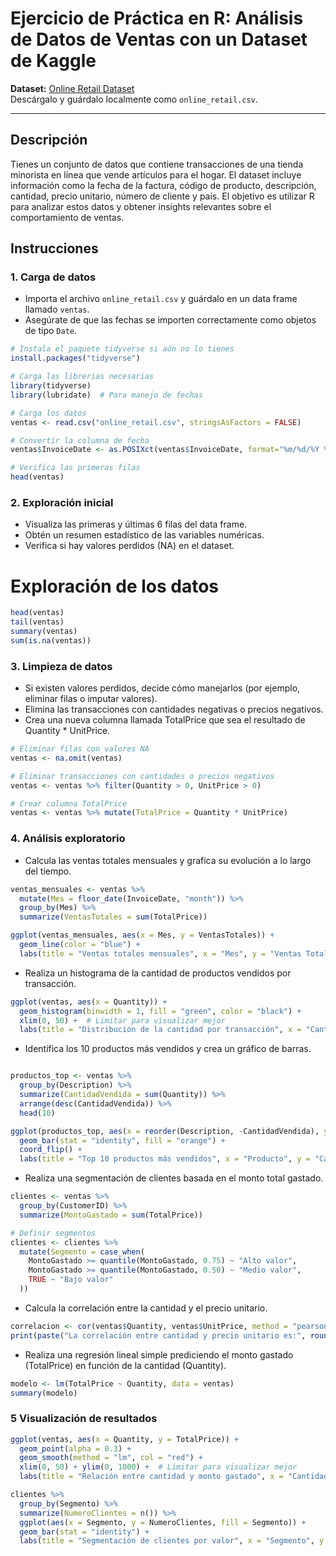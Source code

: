 # Ejercicio de Práctica en R: Análisis de Datos de Ventas con un Dataset de Kaggle

**Dataset:** [Online Retail Dataset](https://www.kaggle.com/datasets/mashlyn/online-retail-dataset)  
Descárgalo y guárdalo localmente como `online_retail.csv`.

---

## Descripción

Tienes un conjunto de datos que contiene transacciones de una tienda minorista en línea que vende artículos para el hogar. El dataset incluye información como la fecha de la factura, código de producto, descripción, cantidad, precio unitario, número de cliente y país. El objetivo es utilizar R para analizar estos datos y obtener insights relevantes sobre el comportamiento de ventas.

## Instrucciones

### 1. Carga de datos

- Importa el archivo `online_retail.csv` y guárdalo en un data frame llamado `ventas`.
- Asegúrate de que las fechas se importen correctamente como objetos de tipo `Date`.

```r
# Instala el paquete tidyverse si aún no lo tienes
install.packages("tidyverse")

# Carga las librerías necesarias
library(tidyverse)
library(lubridate)  # Para manejo de fechas

# Carga los datos
ventas <- read.csv("online_retail.csv", stringsAsFactors = FALSE)

# Convertir la columna de fecha
ventas$InvoiceDate <- as.POSIXct(ventas$InvoiceDate, format="%m/%d/%Y %H:%M")

# Verifica las primeras filas
head(ventas)
```

### 2. Exploración inicial
- Visualiza las primeras y últimas 6 filas del data frame.
- Obtén un resumen estadístico de las variables numéricas.
- Verifica si hay valores perdidos (NA) en el dataset.

# Exploración de los datos
```r
head(ventas)
tail(ventas)
summary(ventas)
sum(is.na(ventas))
```

### 3. Limpieza de datos
- Si existen valores perdidos, decide cómo manejarlos (por ejemplo, eliminar filas o imputar valores).
- Elimina las transacciones con cantidades negativas o precios negativos.
- Crea una nueva columna llamada TotalPrice que sea el resultado de Quantity * UnitPrice.

```r
# Eliminar filas con valores NA
ventas <- na.omit(ventas)

# Eliminar transacciones con cantidades o precios negativos
ventas <- ventas %>% filter(Quantity > 0, UnitPrice > 0)

# Crear columna TotalPrice
ventas <- ventas %>% mutate(TotalPrice = Quantity * UnitPrice)

```
 
### 4. Análisis exploratorio
- Calcula las ventas totales mensuales y grafica su evolución a lo largo del tiempo.

```r
ventas_mensuales <- ventas %>%
  mutate(Mes = floor_date(InvoiceDate, "month")) %>%
  group_by(Mes) %>%
  summarize(VentasTotales = sum(TotalPrice))

ggplot(ventas_mensuales, aes(x = Mes, y = VentasTotales)) +
  geom_line(color = "blue") +
  labs(title = "Ventas totales mensuales", x = "Mes", y = "Ventas Totales")
```

- Realiza un histograma de la cantidad de productos vendidos por transacción.
```r
ggplot(ventas, aes(x = Quantity)) +
  geom_histogram(binwidth = 1, fill = "green", color = "black") +
  xlim(0, 50) +  # Limitar para visualizar mejor
  labs(title = "Distribución de la cantidad por transacción", x = "Cantidad", y = "Frecuencia")

```

- Identifica los 10 productos más vendidos y crea un gráfico de barras.
```r

productos_top <- ventas %>%
  group_by(Description) %>%
  summarize(CantidadVendida = sum(Quantity)) %>%
  arrange(desc(CantidadVendida)) %>%
  head(10)

ggplot(productos_top, aes(x = reorder(Description, -CantidadVendida), y = CantidadVendida)) +
  geom_bar(stat = "identity", fill = "orange") +
  coord_flip() +
  labs(title = "Top 10 productos más vendidos", x = "Producto", y = "Cantidad Vendida")
```
- Realiza una segmentación de clientes basada en el monto total gastado.

```r
clientes <- ventas %>%
  group_by(CustomerID) %>%
  summarize(MontoGastado = sum(TotalPrice))

# Definir segmentos
clientes <- clientes %>%
  mutate(Segmento = case_when(
    MontoGastado >= quantile(MontoGastado, 0.75) ~ "Alto valor",
    MontoGastado >= quantile(MontoGastado, 0.50) ~ "Medio valor",
    TRUE ~ "Bajo valor"
  ))


```

- Calcula la correlación entre la cantidad y el precio unitario.


```r
correlacion <- cor(ventas$Quantity, ventas$UnitPrice, method = "pearson")
print(paste("La correlación entre cantidad y precio unitario es:", round(correlacion, 2)))
```

- Realiza una regresión lineal simple prediciendo el monto gastado (TotalPrice) en función de la cantidad (Quantity).
```r
modelo <- lm(TotalPrice ~ Quantity, data = ventas)
summary(modelo)
```

### 5 Visualización de resultados
```r
ggplot(ventas, aes(x = Quantity, y = TotalPrice)) +
  geom_point(alpha = 0.3) +
  geom_smooth(method = "lm", col = "red") +
  xlim(0, 50) + ylim(0, 1000) +  # Limitar para visualizar mejor
  labs(title = "Relación entre cantidad y monto gastado", x = "Cantidad", y = "Monto Gastado")
```

```r
clientes %>%
  group_by(Segmento) %>%
  summarize(NumeroClientes = n()) %>%
  ggplot(aes(x = Segmento, y = NumeroClientes, fill = Segmento)) +
  geom_bar(stat = "identity") +
  labs(title = "Segmentación de clientes por valor", x = "Segmento", y = "Número de Clientes")
```